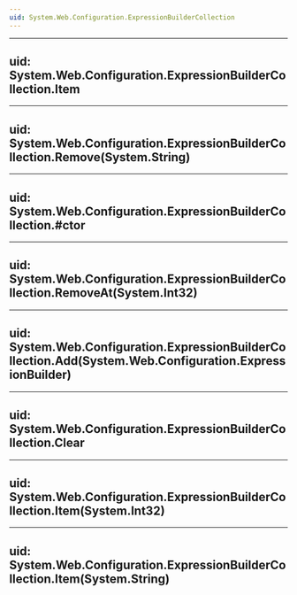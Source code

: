 ```yaml
---
uid: System.Web.Configuration.ExpressionBuilderCollection
---
```


---
uid: System.Web.Configuration.ExpressionBuilderCollection.Item
---

---
uid: System.Web.Configuration.ExpressionBuilderCollection.Remove(System.String)
---

---
uid: System.Web.Configuration.ExpressionBuilderCollection.#ctor
---

---
uid: System.Web.Configuration.ExpressionBuilderCollection.RemoveAt(System.Int32)
---

---
uid: System.Web.Configuration.ExpressionBuilderCollection.Add(System.Web.Configuration.ExpressionBuilder)
---

---
uid: System.Web.Configuration.ExpressionBuilderCollection.Clear
---

---
uid: System.Web.Configuration.ExpressionBuilderCollection.Item(System.Int32)
---

---
uid: System.Web.Configuration.ExpressionBuilderCollection.Item(System.String)
---
